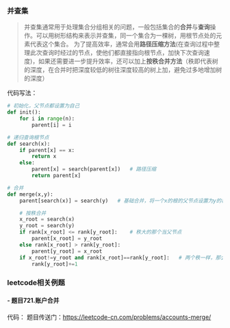 ### 并查集
>并查集通常用于处理集合分组相关的问题，一般包括集合的**合并**与**查询**操作。可以用树形结构来表示并查集，同一个集合为一棵树，用根节点处的元素代表这个集合。
>为了提高效率，通常会用**路径压缩方法**(在查询过程中整理此次查询时经过的节点，使他们都直接指向根节点，加快下次查询速度)，如果还需要进一步提升效率，还可以加上**按秩合并方法**（秩即代表树的深度，在合并时把深度较低的树往深度较高的树上加，避免过多地增加树的深度）

代码写法：
```python
# 初始化，父节点都设置为自己
def init():		
	for i in range(n):
		parent[i] = i

# 递归查询根节点
def search(x):
	if parent[x] == x:
		return x
	else:
		parent[x] = search(parent[x])	# 路径压缩
		return parent[x]

# 合并
def merge(x,y):
	parent[search(x)] = search(y)	# 基础合并，将一个x的根的父节点设置为y的根

	# 按秩合并
	x_root = search(x)
	y_root = search(y)
	if rank[x_root] <= rank[y_root]:	# 秩大的那个当父节点
		parent[x_root] = y_root
	else rank[x_root] > rank[y_root]:
		parent[y_root] = x_root
	if x_root!=y_root and rank[x_root]==rank[y_root]:	# 两个秩一样，那么当父节点的那个秩在合并后需要加1
		rank[y_root]+=1
```

### leetcode相关例题
#### - 题目721.账户合并
代码：
题目传送门：https://leetcode-cn.com/problems/accounts-merge/